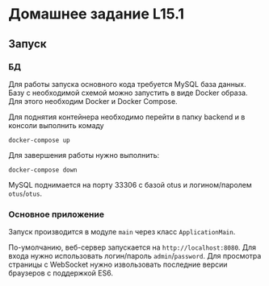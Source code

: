 # Домашнее задание L15.1
## Запуск
### БД
Для работы запуска основного кода требуется MySQL база данных. 
Базу с необходимой схемой можно запустить в виде Docker образа. 
Для этого необходим Docker и Docker Compose. 

Для поднятия контейнера необходимо перейти в папку backend и в консоли выполнить комаду

`docker-compose up`

Для завершения работы нужно выполнить:
 
 `docker-compose down`
 
MySQL поднимается на порту 33306 с базой otus и логином/паролем `otus`/`otus`.
### Основное приложение
Запуск производится в модуле `main` через класс `ApplicationMain`.

По-умолчанию, веб-сервер запускается на `http://localhost:8080`. Для входа нужно
использовать логин/пароль `admin`/`password`. Для просмотра страницы с WebSocket
нужно извользовать последние версии браузеров с поддержкой ES6.